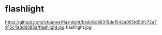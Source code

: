 # flashlight
https://github.com/lytuanne/flashlight/blob/8c88315de1542a055fd56fc72e7915c4a8dd685a/flashlight.jpg
flashlight.jpg
